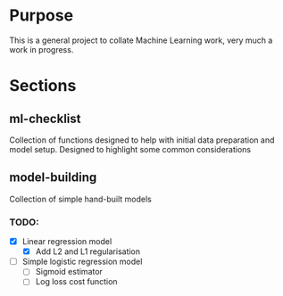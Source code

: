 # Purpose

This is a general project to collate Machine Learning work, very much a work in progress.

# Sections

## ml-checklist

Collection of functions designed to help with initial data preparation and model setup. Designed to highlight some common considerations

## model-building

Collection of simple hand-built models

### TODO:
- [X] Linear regression model
    - [X] Add L2 and L1 regularisation
- [ ] Simple logistic regression model
    - [ ] Sigmoid estimator
    - [ ] Log loss cost function
